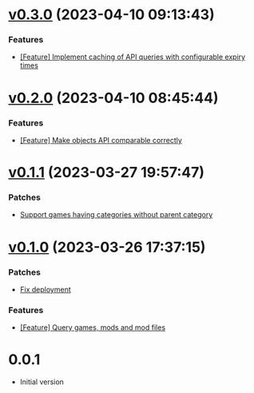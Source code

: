 # [v0.3.0](https://github.com/Muriel-Salvan/nexus_mods/compare/v0.2.0...v0.3.0) (2023-04-10 09:13:43)

### Features

* [[Feature] Implement caching of API queries with configurable expiry times](https://github.com/Muriel-Salvan/nexus_mods/commit/7f74e25d046adbcec394ce33a3802ed9e91f3a52)

# [v0.2.0](https://github.com/Muriel-Salvan/nexus_mods/compare/v0.1.1...v0.2.0) (2023-04-10 08:45:44)

### Features

* [[Feature] Make objects API comparable correctly](https://github.com/Muriel-Salvan/nexus_mods/commit/ff219c7050aa8421095c666fe2394c621f317e43)

# [v0.1.1](https://github.com/Muriel-Salvan/nexus_mods/compare/v0.1.0...v0.1.1) (2023-03-27 19:57:47)

### Patches

* [Support games having categories without parent category](https://github.com/Muriel-Salvan/nexus_mods/commit/eb19cf5edc424e82df72b7dc0092fa49d24368de)

# [v0.1.0](https://github.com/Muriel-Salvan/nexus_mods/compare/v0.0.1...v0.1.0) (2023-03-26 17:37:15)

### Patches

* [Fix deployment](https://github.com/Muriel-Salvan/nexus_mods/commit/87cef38881b87b08af8c03773bcbda6235f9bbe9)

### Features

* [[Feature] Query games, mods and mod files](https://github.com/Muriel-Salvan/nexus_mods/commit/27bba8875a1f70d7256ce18359c02c08c8d78ab7)

# 0.0.1

* Initial version

